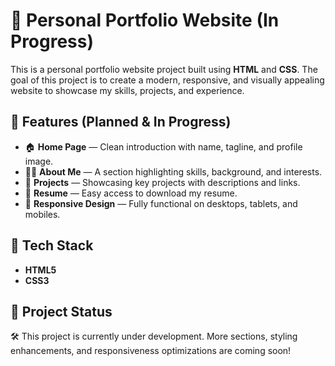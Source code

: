 # 💼 Personal Portfolio Website (In Progress)

This is a personal portfolio website project built using **HTML** and **CSS**. The goal of this project is to create a modern, responsive, and visually appealing website to showcase my skills, projects, and experience.

## 🚀 Features (Planned & In Progress)
- 🏠 **Home Page** — Clean introduction with name, tagline, and profile image.
- 👩‍💻 **About Me** — A section highlighting skills, background, and interests.
- 📂 **Projects** — Showcasing key projects with descriptions and links.
- 📑 **Resume** — Easy access to download my resume.
- 🌙 **Responsive Design** — Fully functional on desktops, tablets, and mobiles.

## 🔧 Tech Stack
- **HTML5**
- **CSS3**


## 🎯 Project Status
🛠️ This project is currently under development. More sections, styling enhancements, and responsiveness optimizations are coming soon!


